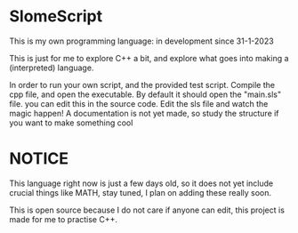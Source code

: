 # SlomeScript

This is my own programming language:
in development since 31-1-2023

This is just for me to explore C++ a bit, and explore what goes into making a (interpreted) language.

In order to run your own script, and the provided test script. Compile the cpp file, and open the executable. By default it should open the "main.sls" file. you can edit this in the source code.
Edit the sls file and watch the magic happen! A documentation is not yet made, so study the structure if you want to make something cool

# NOTICE

This language right now is just a few days old, so it does not yet include crucial things like MATH, stay tuned, I plan on adding these really soon.

This is open source because I do not care if anyone can edit, this project is made for me to practise C++.
